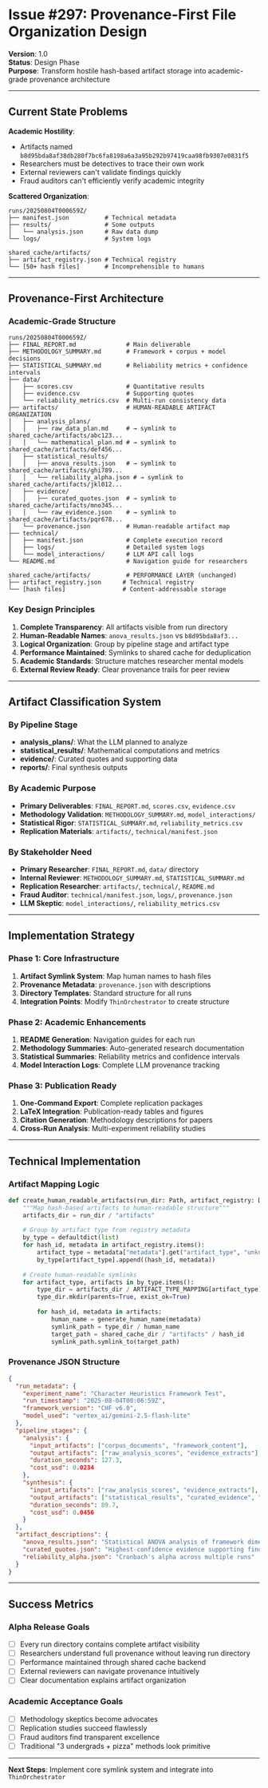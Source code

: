 # Issue #297: Provenance-First File Organization Design

**Version**: 1.0  
**Status**: Design Phase  
**Purpose**: Transform hostile hash-based artifact storage into academic-grade provenance architecture

---

## Current State Problems

**Academic Hostility**:
- Artifacts named `b8d95bda8af38db280f7bc6fa8198a6a3a95b292b97419caa98fb9307e0831f5`
- Researchers must be detectives to trace their own work
- External reviewers can't validate findings quickly
- Fraud auditors can't efficiently verify academic integrity

**Scattered Organization**:
```
runs/20250804T000659Z/
├── manifest.json          # Technical metadata
├── results/               # Some outputs
│   └── analysis.json      # Raw data dump
└── logs/                  # System logs

shared_cache/artifacts/
├── artifact_registry.json # Technical registry  
└── [50+ hash files]       # Incomprehensible to humans
```

---

## Provenance-First Architecture

### Academic-Grade Structure

```
runs/20250804T000659Z/
├── FINAL_REPORT.md              # Main deliverable
├── METHODOLOGY_SUMMARY.md       # Framework + corpus + model decisions
├── STATISTICAL_SUMMARY.md       # Reliability metrics + confidence intervals
├── data/
│   ├── scores.csv               # Quantitative results  
│   ├── evidence.csv             # Supporting quotes
│   └── reliability_metrics.csv  # Multi-run consistency data
├── artifacts/                   # HUMAN-READABLE ARTIFACT ORGANIZATION
│   ├── analysis_plans/
│   │   ├── raw_data_plan.md     # → symlink to shared_cache/artifacts/abc123...
│   │   └── mathematical_plan.md # → symlink to shared_cache/artifacts/def456...
│   ├── statistical_results/
│   │   ├── anova_results.json   # → symlink to shared_cache/artifacts/ghi789...
│   │   └── reliability_alpha.json # → symlink to shared_cache/artifacts/jkl012...
│   ├── evidence/
│   │   ├── curated_quotes.json  # → symlink to shared_cache/artifacts/mno345...
│   │   └── raw_evidence.json    # → symlink to shared_cache/artifacts/pqr678...
│   └── provenance.json          # Human-readable artifact map
├── technical/
│   ├── manifest.json            # Complete execution record
│   ├── logs/                    # Detailed system logs
│   └── model_interactions/      # LLM API call logs
└── README.md                    # Navigation guide for researchers

shared_cache/artifacts/          # PERFORMANCE LAYER (unchanged)
├── artifact_registry.json      # Technical registry
└── [hash files]                # Content-addressable storage
```

### Key Design Principles

1. **Complete Transparency**: All artifacts visible from run directory
2. **Human-Readable Names**: `anova_results.json` vs `b8d95bda8af3...`
3. **Logical Organization**: Group by pipeline stage and artifact type
4. **Performance Maintained**: Symlinks to shared cache for deduplication
5. **Academic Standards**: Structure matches researcher mental models
6. **External Review Ready**: Clear provenance trails for peer review

---

## Artifact Classification System

### By Pipeline Stage
- **analysis_plans/**: What the LLM planned to analyze
- **statistical_results/**: Mathematical computations and metrics
- **evidence/**: Curated quotes and supporting data
- **reports/**: Final synthesis outputs

### By Academic Purpose
- **Primary Deliverables**: `FINAL_REPORT.md`, `scores.csv`, `evidence.csv`
- **Methodology Validation**: `METHODOLOGY_SUMMARY.md`, `model_interactions/`
- **Statistical Rigor**: `STATISTICAL_SUMMARY.md`, `reliability_metrics.csv`
- **Replication Materials**: `artifacts/`, `technical/manifest.json`

### By Stakeholder Need
- **Primary Researcher**: `FINAL_REPORT.md`, `data/` directory
- **Internal Reviewer**: `METHODOLOGY_SUMMARY.md`, `STATISTICAL_SUMMARY.md`
- **Replication Researcher**: `artifacts/`, `technical/`, `README.md`
- **Fraud Auditor**: `technical/manifest.json`, `logs/`, `provenance.json`
- **LLM Skeptic**: `model_interactions/`, `reliability_metrics.csv`

---

## Implementation Strategy

### Phase 1: Core Infrastructure
1. **Artifact Symlink System**: Map human names to hash files
2. **Provenance Metadata**: `provenance.json` with descriptions
3. **Directory Templates**: Standard structure for all runs
4. **Integration Points**: Modify `ThinOrchestrator` to create structure

### Phase 2: Academic Enhancements  
1. **README Generation**: Navigation guides for each run
2. **Methodology Summaries**: Auto-generated research documentation
3. **Statistical Summaries**: Reliability metrics and confidence intervals
4. **Model Interaction Logs**: Complete LLM provenance tracking

### Phase 3: Publication Ready
1. **One-Command Export**: Complete replication packages
2. **LaTeX Integration**: Publication-ready tables and figures
3. **Citation Generation**: Methodology descriptions for papers
4. **Cross-Run Analysis**: Multi-experiment reliability studies

---

## Technical Implementation

### Artifact Mapping Logic
```python
def create_human_readable_artifacts(run_dir: Path, artifact_registry: Dict):
    """Map hash-based artifacts to human-readable structure"""
    artifacts_dir = run_dir / "artifacts"
    
    # Group by artifact type from registry metadata
    by_type = defaultdict(list)
    for hash_id, metadata in artifact_registry.items():
        artifact_type = metadata["metadata"].get("artifact_type", "unknown")
        by_type[artifact_type].append((hash_id, metadata))
    
    # Create human-readable symlinks
    for artifact_type, artifacts in by_type.items():
        type_dir = artifacts_dir / ARTIFACT_TYPE_MAPPING[artifact_type]
        type_dir.mkdir(parents=True, exist_ok=True)
        
        for hash_id, metadata in artifacts:
            human_name = generate_human_name(metadata)
            symlink_path = type_dir / human_name
            target_path = shared_cache_dir / "artifacts" / hash_id
            symlink_path.symlink_to(target_path)
```

### Provenance JSON Structure
```json
{
  "run_metadata": {
    "experiment_name": "Character Heuristics Framework Test",
    "run_timestamp": "2025-08-04T00:06:59Z",
    "framework_version": "CHF v6.0",
    "model_used": "vertex_ai/gemini-2.5-flash-lite"
  },
  "pipeline_stages": {
    "analysis": {
      "input_artifacts": ["corpus_documents", "framework_content"],
      "output_artifacts": ["raw_analysis_scores", "evidence_extracts"],
      "duration_seconds": 127.3,
      "cost_usd": 0.0234
    },
    "synthesis": {
      "input_artifacts": ["raw_analysis_scores", "evidence_extracts"],
      "output_artifacts": ["statistical_results", "curated_evidence", "final_report"],
      "duration_seconds": 89.7,
      "cost_usd": 0.0456
    }
  },
  "artifact_descriptions": {
    "anova_results.json": "Statistical ANOVA analysis of framework dimensions",
    "curated_quotes.json": "Highest-confidence evidence supporting findings",
    "reliability_alpha.json": "Cronbach's alpha across multiple runs"
  }
}
```

---

## Success Metrics

### Alpha Release Goals
- [ ] Every run directory contains complete artifact visibility
- [ ] Researchers understand full provenance without leaving run directory  
- [ ] Performance maintained through shared cache backend
- [ ] External reviewers can navigate provenance intuitively
- [ ] Clear documentation explains artifact organization

### Academic Acceptance Goals
- [ ] Methodology skeptics become advocates
- [ ] Replication studies succeed flawlessly  
- [ ] Fraud auditors find transparent excellence
- [ ] Traditional "3 undergrads + pizza" methods look primitive

---

**Next Steps**: Implement core symlink system and integrate into `ThinOrchestrator`